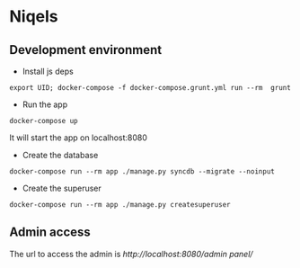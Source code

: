 # Niqels

## Development environment

- Install js deps

```shell
export UID; docker-compose -f docker-compose.grunt.yml run --rm  grunt
```

- Run the app

```
docker-compose up
```
It will start the app on localhost:8080

- Create the database

```
docker-compose run --rm app ./manage.py syncdb --migrate --noinput
```
- Create the superuser

```
docker-compose run --rm app ./manage.py createsuperuser
```

## Admin access

The url to access the admin is _http://localhost:8080/admin panel/_



